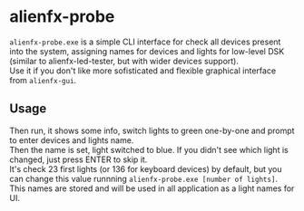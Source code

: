 ﻿# alienfx-probe 

`alienfx-probe.exe` is a simple CLI interface for check all devices present into the system, assigning names for devices and lights for low-level DSK (similar to alienfx-led-tester, but with wider devices support).  
Use it if you don't like more sofisticated and flexible graphical interface from `alienfx-gui`.  

## Usage

Then run, it shows some info, switch lights to green one-by-one and prompt to enter devices and lights name.  
Then the name is set, light switched to blue. If you didn't see which light is changed, just press ENTER to skip it.  
It's check 23 first lights (or 136 for keyboard devices) by default, but you can change this value runnning `alienfx-probe.exe [number of lights]`.  
This names are stored and will be used in all application as a light names for UI.
